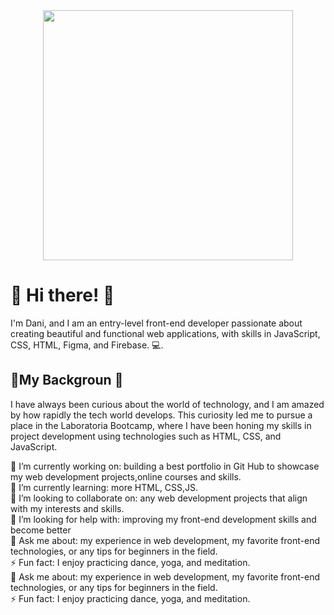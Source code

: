 <div id="header" align= "center" >
  <img src= "https://media.giphy.com/media/v1.Y2lkPTc5MGI3NjExYzU5YTFhN2ZkNDY0YzhlMWM3YzMyOGZkOWZiZTc5OWExZjJiM2EzMSZlcD12MV9pbnRlcm5hbF9naWZzX2dpZklkJmN0PWc/RbDKaczqWovIugyJmW/giphy.gif" width="400"  > 
</div>


<h1>👋 Hi there! 👋</h1>
I'm Dani, and I am an entry-level front-end developer passionate about creating beautiful and functional web applications, with skills in JavaScript, CSS, HTML, Figma, and Firebase. 💻.

<h2>🌸My Backgroun 🌸</h2>
 I have always been curious about the world of technology, and I am amazed by how rapidly the tech world develops. This curiosity led me to pursue a place in the Laboratoria Bootcamp, where I have been honing my skills in project development using technologies such as HTML, CSS, and JavaScript.

🔭 I’m currently working on: building a best portfolio in Git Hub to showcase my web development projects,online courses and skills.  <br> 
🌱 I’m currently learning: more HTML, CSS,JS.   <br> 
👯 I’m looking to collaborate on: any web development projects that align with my interests and skills.  <br> 
🤔 I’m looking for help with: improving my front-end development skills and become better  <br> 
💬 Ask me about: my experience in web development, my favorite front-end technologies, or any tips for beginners in the field.  <br> 
⚡ Fun fact: I enjoy practicing dance, yoga, and meditation. <br> 
💬 Ask me about: my experience in web development, my favorite front-end technologies, or any tips for beginners in the field. <br> 
⚡ Fun fact: I enjoy practicing dance, yoga, and meditation.  <br> 

